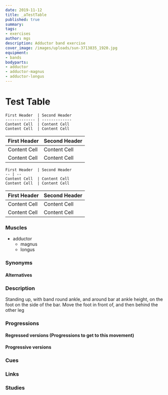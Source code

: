 ```yaml
---
date: 2019-11-12
title: _aTestTable
published: true
summary: 
tags:
- exercises
author: mgs
description: Adductor band exercise
cover_image: /images/uploads/sun-3713835_1920.jpg
equipment:
- bands
bodyparts:
- adductor
- adductor-magnus
- adductor-longus
---
```

# Test Table

```
First Header  | Second Header
------------- | -------------
Content Cell  | Content Cell
Content Cell  | Content Cell
```

First Header  | Second Header
------------- | -------------
Content Cell  | Content Cell
Content Cell  | Content Cell

```
First Header  | Second Header
-- | --
Content Cell  | Content Cell
Content Cell  | Content Cell
```
First Header  | Second Header
-- | --
Content Cell  | Content Cell
Content Cell  | Content Cell
### Muscles

* adductor
  * magnus
  * longus

### Synonyms

#### Alternatives

### Description

Standing up, with band round ankle, and around bar at ankle height, on the foot on the side of the bar. Move the foot in front of, and then behind the other leg

### Progressions

#### Regressed versions (Progressions to get to this movement)

#### Progressive versions

### Cues

### Links

### Studies
